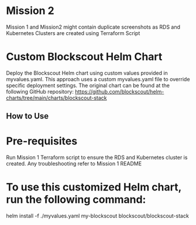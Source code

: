 # Mission 2

Mission 1 and Mission2 might contain duplicate screenshots as RDS and Kubernetes Clusters are created using Terraform Script

# Custom Blockscout Helm Chart

Deploy the Blockscout Helm chart using custom values provided in myvalues.yaml.
This approach uses a custom myvalues.yaml file to override specific deployment settings.
The original chart can be found at the following GitHub repository: https://github.com/blockscout/helm-charts/tree/main/charts/blockscout-stack

## How to Use

# Pre-requisites

Run Mission 1 Terraform script to ensure the RDS and Kubernetes cluster is created. Any troubleshooting refer to Mission 1 README

# To use this customized Helm chart, run the following command:

helm install -f ./myvalues.yaml my-blockscout blockscout/blockscout-stack 
